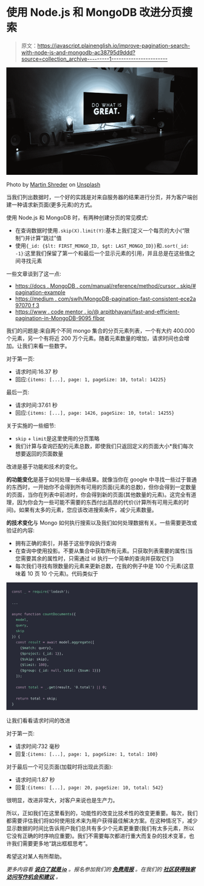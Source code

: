 # 使用 Node.js 和 MongoDB 改进分页搜索

> 原文：<https://javascript.plainenglish.io/improve-pagination-search-with-node-js-and-mongodb-ac38795d9ddd?source=collection_archive---------1----------------------->

![](img/f7795ecde59e9c11ac53bf9a7373f690.png)

Photo by [Martin Shreder](https://unsplash.com/@martinshreder?utm_source=medium&utm_medium=referral) on [Unsplash](https://unsplash.com?utm_source=medium&utm_medium=referral)

当我们列出数据时，一个好的实践是对来自服务器的结果进行分页，并为客户端创建一种请求新页面(更多元素)的方式。

使用 Node.js 和 MongoDB 时，有两种创建分页的常见模式:

*   在查询数据时使用`.skip(X).limit(Y)`:基本上我们定义一个每页的大小(“限制”)并计算“跳过”值
*   使用`{_id: {$lt: FIRST_MONGO_ID, $gt: LAST_MONGO_ID}}`和`.sort(_id: -1}`:这里我们保留了第一个和最后一个显示元素的引用，并且总是在这些值之间寻找元素

一些文章谈到了这一点:

*   [https://docs . MongoDB . com/manual/reference/method/cursor . skip/# pagination-example](https://docs.mongodb.com/manual/reference/method/cursor.skip/#pagination-example)
*   [https://medium . com/swlh/MongoDB-pagination-fast-consistent-ece2a 97070 f 3](https://medium.com/swlh/mongodb-pagination-fast-consistent-ece2a97070f3)
*   [https://www . code mentor . io/@ arpitbhayani/fast-and-efficient-pagination-in-MongoDB-9095 flbqr](https://www.codementor.io/@arpitbhayani/fast-and-efficient-pagination-in-mongodb-9095flbqr)

我们的问题是:来自两个不同 mongo 集合的分页元素列表，一个有大约 400.000 个元素，另一个有将近 200 万个元素。随着元素数量的增加，请求时间也会增加。让我们来看一些数字。

对于第一页:

*   请求时间:16.37 秒
*   回应:`{items: [...], page: 1, pageSize: 10, total: 14225}`

最后一页:

*   请求时间:37.61 秒
*   回应:`{items: [...], page: 1426, pageSize: 10, total: 14255}`

关于实施的一些细节:

*   `skip` + `limit`是这里使用的分页策略
*   我们计算与查询匹配的元素总数，即使我们只返回定义的页面大小*我们每次想要返回的页面数量

改进是基于功能和技术的变化。

**的功能变化**是基于如何处理一长串结果。就像当你在 google 中寻找一些过于普通的东西时，一开始你不会得到所有可用的页面(元素的总数)，但你会得到一定数量的页面，当你在列表中前进时，你会得到新的页面(其他数量的元素)。这完全有道理，因为你会为一些可能不需要的东西付出高昂的代价(计算所有可用元素的时间)。如果有太多的元素，您应该改进搜索条件，减少元素数量。

**的技术变化**与 Mongo 如何执行搜索以及我们如何处理数据有关。一些需要更改或验证的内容:

*   拥有正确的索引，并基于这些字段执行查询
*   在查询中使用投影。不要从集合中获取所有元素。只获取列表需要的属性(当您需要其余的属性时，只需通过 id 执行一个简单的查询并获取它们)
*   每次我们寻找有限数量的元素来更新总数，在我的例子中是 100 个元素(这意味着 10 页 10 个元素)。代码类似于

![](img/4b959ea854e3ea7058e104f7eb912bb6.png)

让我们看看请求时间的改进

对于第一页:

*   请求时间:732 毫秒
*   回复:`{items: [...], page: 1, pageSize: 1, total: 100}`

对于最后一个可见页面(加载时将出现此页面):

*   请求时间:1.87 秒
*   回复:`{items: [...], page: 20, pageSize: 10, total: 542}`

很明显，改进非常大，对客户来说也是生产力。

所以，正如我们在这里看到的，功能性的改变比技术性的改变更重要。每次，我们都需要评估我们将如何使用技术来为用户获得最佳解决方案。在这种情况下，减少显示数据的时间比告诉用户我们总共有多少个元素更重要(我们有太多元素，所以它没有正确的时序响应重要)。我们不需要每次都进行重大而复杂的技术变革，也许我们需要更多地“跳出框框思考”。

希望这对某人有所帮助。

*更多内容看* [***说白了就是 io***](http://plainenglish.io/) *。报名参加我们的* [***免费周报***](http://newsletter.plainenglish.io/) *。在我们的* [***社区获得独家访问写作机会和建议***](https://discord.gg/GtDtUAvyhW) *。*